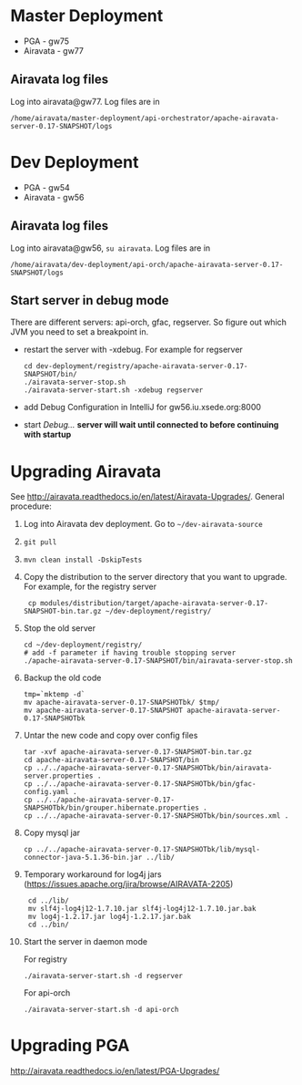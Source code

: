 
# Master Deployment

* PGA - gw75
* Airavata - gw77

## Airavata log files

Log into airavata@gw77. Log files are in

    /home/airavata/master-deployment/api-orchestrator/apache-airavata-server-0.17-SNAPSHOT/logs

# Dev Deployment

* PGA - gw54
* Airavata - gw56

## Airavata log files

Log into airavata@gw56, `su airavata`. Log files are in

    /home/airavata/dev-deployment/api-orch/apache-airavata-server-0.17-SNAPSHOT/logs

## Start server in debug mode

There are different servers: api-orch, gfac, regserver.  So figure out which
JVM you need to set a breakpoint in.

* restart the server with -xdebug. For example for regserver

      cd dev-deployment/registry/apache-airavata-server-0.17-SNAPSHOT/bin/
      ./airavata-server-stop.sh
      ./airavata-server-start.sh -xdebug regserver
* add Debug Configuration in IntelliJ for gw56.iu.xsede.org:8000
* start *Debug...* **server will wait until connected to before continuing with startup**

# Upgrading Airavata

See http://airavata.readthedocs.io/en/latest/Airavata-Upgrades/.  General procedure:

1. Log into Airavata dev deployment. Go to `~/dev-airavata-source`
2. `git pull`
3. `mvn clean install -DskipTests`
4. Copy the distribution to the server directory that you want to upgrade. For example, for the registry server

        cp modules/distribution/target/apache-airavata-server-0.17-SNAPSHOT-bin.tar.gz ~/dev-deployment/registry/
5. Stop the old server

       cd ~/dev-deployment/registry/
       # add -f parameter if having trouble stopping server
       ./apache-airavata-server-0.17-SNAPSHOT/bin/airavata-server-stop.sh
6. Backup the old code

       tmp=`mktemp -d`
       mv apache-airavata-server-0.17-SNAPSHOTbk/ $tmp/
       mv apache-airavata-server-0.17-SNAPSHOT apache-airavata-server-0.17-SNAPSHOTbk

7. Untar the new code and copy over config files

       tar -xvf apache-airavata-server-0.17-SNAPSHOT-bin.tar.gz
       cd apache-airavata-server-0.17-SNAPSHOT/bin
       cp ../../apache-airavata-server-0.17-SNAPSHOTbk/bin/airavata-server.properties .
       cp ../../apache-airavata-server-0.17-SNAPSHOTbk/bin/gfac-config.yaml .
       cp ../../apache-airavata-server-0.17-SNAPSHOTbk/bin/grouper.hibernate.properties .
       cp ../../apache-airavata-server-0.17-SNAPSHOTbk/bin/sources.xml .

8. Copy mysql jar

       cp ../../apache-airavata-server-0.17-SNAPSHOTbk/lib/mysql-connector-java-5.1.36-bin.jar ../lib/

9. Temporary workaround for log4j jars (https://issues.apache.org/jira/browse/AIRAVATA-2205)

        cd ../lib/
        mv slf4j-log4j12-1.7.10.jar slf4j-log4j12-1.7.10.jar.bak
        mv log4j-1.2.17.jar log4j-1.2.17.jar.bak
        cd ../bin/

9. Start the server in daemon mode

    For registry

       ./airavata-server-start.sh -d regserver

    For api-orch

       ./airavata-server-start.sh -d api-orch

# Upgrading PGA

http://airavata.readthedocs.io/en/latest/PGA-Upgrades/